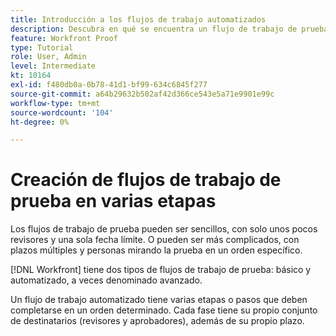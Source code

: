 ```yaml
---
title: Introducción a los flujos de trabajo automatizados
description: Descubra en qué se encuentra un flujo de trabajo de prueba automatizada [!DNL  Workfront] y en qué se diferencia de un flujo de trabajo básico.
feature: Workfront Proof
type: Tutorial
role: User, Admin
level: Intermediate
kt: 10164
exl-id: f480db0a-0b78-41d1-bf99-634c6845f277
source-git-commit: a64b29632b502af42d366ce543e5a71e9901e99c
workflow-type: tm+mt
source-wordcount: '104'
ht-degree: 0%

---
```


# Creación de flujos de trabajo de prueba en varias etapas

Los flujos de trabajo de prueba pueden ser sencillos, con solo unos pocos revisores y una sola fecha límite. O pueden ser más complicados, con plazos múltiples y personas mirando la prueba en un orden específico.

[!DNL Workfront] tiene dos tipos de flujos de trabajo de prueba: básico y automatizado, a veces denominado avanzado.

Un flujo de trabajo automatizado tiene varias etapas o pasos que deben completarse en un orden determinado. Cada fase tiene su propio conjunto de destinatarios (revisores y aprobadores), además de su propio plazo.

<!--
Note by Chuck Middleton, 6-28-22:
This tutorial is an incomplete dulplicate. It should have a video included. Video with MPC ID 335130 does an excellent job of explaining automated workflows, but it was in the Workfront Proof > Administration and setup section of the TOC. I moved it, along with related workflow tutorials, into the Workfront Proof > Proof workflows section. I also removed this tutorial from the TOC.
-->
